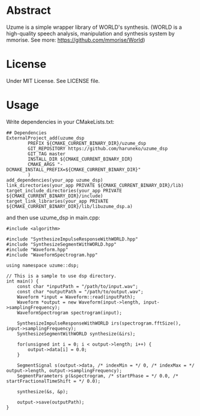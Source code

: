 # Abstract

Uzume is a simple wrapper library of WORLD's synthesis.
(WORLD is a high-quality speech analysis, manipulation and synthesis system by mmorise.
 See more: https://github.com/mmorise/World)

# License

Under MIT License. See LICENSE file.

# Usage

Write dependencies in your CMakeLists.txt:
```
## Dependencies
ExternalProject_add(uzume_dsp
        PREFIX ${CMAKE_CURRENT_BINARY_DIR}/uzume_dsp
        GIT_REPOSITORY https://github.com/haruneko/uzume_dsp
        GIT_TAG master
        INSTALL_DIR ${CMAKE_CURRENT_BINARY_DIR}
        CMAKE_ARGS "-DCMAKE_INSTALL_PREFIX=${CMAKE_CURRENT_BINARY_DIR}"
        )
add_dependencies(your_app uzume_dsp)
link_directories(your_app PRIVATE ${CMAKE_CURRENT_BINARY_DIR}/lib)
target_include_directories(your_app PRIVATE ${CMAKE_CURRENT_BINARY_DIR}/include)
target_link_libraries(your_app PRIVATE ${CMAKE_CURRENT_BINARY_DIR}/lib/libuzume_dsp.a)
```

and then use uzume_dsp in main.cpp:

```
#include <algorithm>

#include "SynthesizeImpulseResponseWithWORLD.hpp"
#include "SynthesizeSegmentWithWORLD.hpp"
#include "Waveform.hpp"
#include "WaveformSpectrogram.hpp"

using namespace uzume::dsp;

// This is a sample to use dsp directory.
int main() {
    const char *inputPath = "/path/to/input.wav";
    const char *outputPath = "/path/to/output.wav";
    Waveform *input = Waveform::read(inputPath);
    Waveform *output = new Waveform(input->length, input->samplingFrequency);
    WaveformSpectrogram spectrogram(input);

    SynthesizeImpulseResponseWithWORLD irs(spectrogram.fftSize(), input->samplingFrequency);
    SynthesizeSegmentWithWORLD synthesize(&irs);

    for(unsigned int i = 0; i < output->length; i++) {
        output->data[i] = 0.0;
    }

    SegmentSignal s(output->data, /* indexMin = */ 0, /* indexMax = */ output->length, output->samplingFrequency);
    SegmentParameters p(&spectrogram, /* startPhase = */ 0.0, /* startFractionalTimeShift = */ 0.0);

    synthesize(&s, &p);

    output->save(outputPath);
}
```
